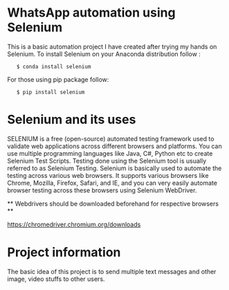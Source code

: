# WhatsApp automation using Selenium

This is a basic automation project I have created after trying my hands on Selenium. To install Selenium on your Anaconda distribution follow :
       
       $ conda install selenium
       
 For those using pip package follow:
 
       $ pip install selenium
       
# Selenium and its uses       

SELENIUM is a free (open-source) automated testing framework used to validate web applications across different browsers and platforms. You can use multiple programming languages like Java, C#, Python etc to create Selenium Test Scripts. Testing done using the Selenium tool is usually referred to as Selenium Testing. Selenium is basically used to automate the testing across various web browsers. It supports various browsers like Chrome, Mozilla, Firefox, Safari, and IE, and you can very easily automate browser testing across these browsers using Selenium WebDriver.

** Webdrivers should be downloaded beforehand for respective browsers **

https://chromedriver.chromium.org/downloads

# Project information

The basic idea of this project is to send multiple text messages and other image, video stuffs to other users. 
